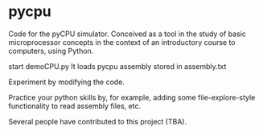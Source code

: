 # pycpu

Code for the pyCPU simulator. 
Conceived as a tool in the study of basic microprocessor concepts
in the context of an introductory course to computers, using Python.

start demoCPU.py
It loads pycpu assembly stored in assembly.txt

Experiment by modifying the code.

Practice your python skills by, for example, adding some 
file-explore-style functionality to read assembly files, etc.

Several people have contributed to this project (TBA).
